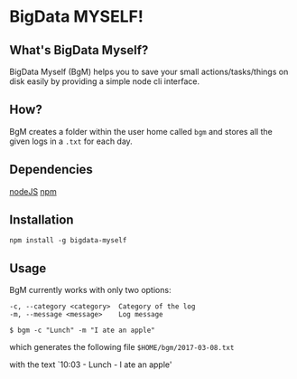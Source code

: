 # BigData MYSELF!

## What's BigData Myself?
BigData Myself (BgM) helps you to save your small actions/tasks/things on disk easily by providing a simple node cli interface.



## How?
BgM creates a folder within the user home called `bgm` and stores all the given logs in a `.txt` for each day.

## Dependencies
[nodeJS](https://nodejs.org/en/)
[npm](https://www.npmjs.com/)

## Installation
`npm install -g bigdata-myself`

## Usage

BgM currently works with only two options:
```
-c, --category <category>  Category of the log
-m, --message <message>    Log message
```

```
$ bgm -c "Lunch" -m "I ate an apple"
```

which generates the following file
`$HOME/bgm/2017-03-08.txt`

with the text 
`10:03 - Lunch - I ate an apple'

